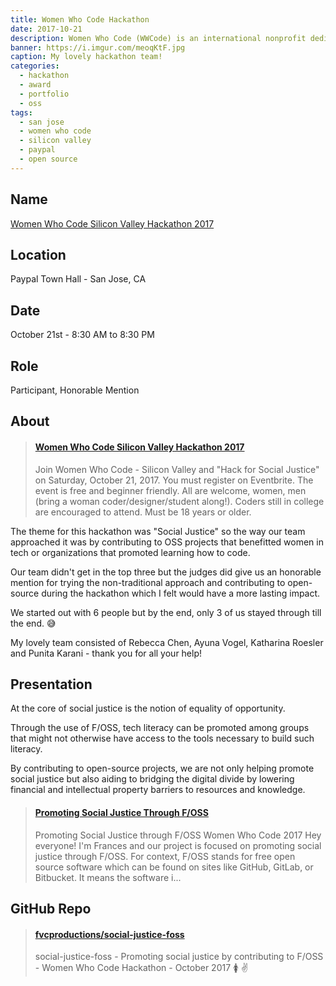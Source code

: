 ```yaml
---
title: Women Who Code Hackathon
date: 2017-10-21
description: Women Who Code (WWCode) is an international nonprofit dedicated to inspiring women to excel in technology careers.
banner: https://i.imgur.com/meoqKtF.jpg
caption: My lovely hackathon team!
categories:
  - hackathon
  - award
  - portfolio
  - oss
tags:
  - san jose
  - women who code
  - silicon valley
  - paypal
  - open source
---
```


## Name

[Women Who Code Silicon Valley Hackathon 2017](//www.eventbrite.com/e/women-who-code-silicon-valley-hackathon-2017-tickets-37983282019#)

## Location

Paypal Town Hall - San Jose, CA

## Date

October 21st - 8:30 AM to 8:30 PM

## Role

Participant, Honorable Mention

## About

<blockquote class="embedly-card"><h4><a href="https://www.eventbrite.com/e/women-who-code-silicon-valley-hackathon-2017-tickets-37983282019#">Women Who Code Silicon Valley Hackathon 2017</a></h4><p>Join Women Who Code - Silicon Valley and "Hack for Social Justice" on Saturday, October 21, 2017. You must register on Eventbrite. The event is free and beginner friendly. All are welcome, women, men (bring a woman coder/designer/student along!). Coders still in college are encouraged to attend. Must be 18 years or older.</p></blockquote>
<script async src="//cdn.embedly.com/widgets/platform.js" charset="UTF-8"></script>

The theme for this hackathon was "Social Justice" so the way our team approached it was by contributing to OSS projects that benefitted women in tech or organizations that promoted learning how to code.

Our team didn't get in the top three but the judges did give us an honorable mention for trying the non-traditional approach and contributing to open-source during the hackathon which I felt would have a more lasting impact.

We started out with 6 people but by the end, only 3 of us stayed through till the end. 😅️

My lovely team consisted of Rebecca Chen, Ayuna Vogel, Katharina Roesler and Punita Karani - thank you for all your help!

## Presentation

At the core of social justice is the notion of equality of opportunity.

Through the use of F/OSS, tech literacy can be promoted among groups that might not otherwise have access to the tools necessary to build such literacy.

By contributing to open-source projects, we are not only helping promote social justice but also aiding to bridging the digital divide by lowering financial and intellectual property barriers to resources and knowledge.

<blockquote class="embedly-card"><h4><a href="https://docs.google.com/presentation/d/e/2PACX-1vQbviHmDRcZ3eX1mw585warAYuKhhpHjJ1Leg789e-mZA4Dr7mT16HNazYXgoncW1G51qThaNbLfY1L/pub?slide=id.g35f391192_00">Promoting Social Justice Through F/OSS</a></h4><p>Promoting Social Justice through F/OSS Women Who Code 2017 Hey everyone! I'm Frances and our project is focused on promoting social justice through F/OSS. For context, F/OSS stands for free open source software which can be found on sites like GitHub, GitLab, or Bitbucket. It means the software i...</p></blockquote>

## GitHub Repo

<blockquote class="embedly-card"><h4><a href="https://github.com/fvcproductions/social-justice-foss">fvcproductions/social-justice-foss</a></h4><p>social-justice-foss - Promoting social justice by contributing to F/OSS - Women Who Code Hackathon - October 2017 🚺 ✌️</p></blockquote>
